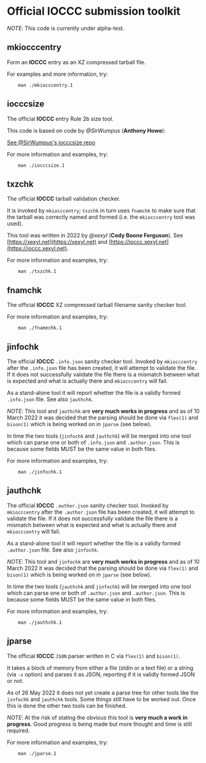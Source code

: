# Official IOCCC submission toolkit

*NOTE*: This code is currently under alpha-test.


## mkiocccentry

Form an **IOCCC** entry as an XZ compressed tarball file.

For examples and more information, try:


	    man ./mkiocccentry.1


## iocccsize

The official **IOCCC** entry Rule 2b size tool.

This code is based on code by *@SirWumpus* (**Anthony Howe**):

[See @SirWumpus's iocccsize repo](https://github.com/SirWumpus/iocccsize)

For more information and examples, try:


	    man ./iocccsize.1


## txzchk

The official **IOCCC** tarball validation checker.

It is invoked by `mkiocccentry`; `txzchk` in turn uses `fnamchk` to make sure
that the tarball was correctly named and formed (i.e. the `mkiocccentry` tool
was used).


This tool was written in 2022 by *@xexyl* (**Cody Boone Ferguson**). See
[https://xexyl.net](https://xexyl.net) and
[https://ioccc.xexyl.net](https://ioccc.xexyl.net).

For more information and examples, try:


	    man ./txzchk.1


##  fnamchk

The official **IOCCC** XZ compressed tarball filename sanity checker tool.

For more information and examples, try:


	    man ./fnamechk.1


##  jinfochk

The official **IOCCC** `.info.json` sanity checker tool. Invoked by
`mkiocccentry` after the `.info.json` file has been created, it will attempt to
validate the file. If it does not successfully validate the file there is a
mismatch between what is expected and what is actually there and `mkiocccentry`
will fail.

As a stand-alone tool it will report whether the file is a validly formed
`.info.json` file. See also `jauthchk`.

*NOTE*: This tool and `jauthchk` are **very much works in progress** and as of
10 March 2022 it was decided that the parsing should be done via `flex(1)` and
`bison(1)` which is being worked on in `jparse` (see below). 

In time the two tools (`jinfochk` and `jauthchk`) will be merged into one tool
which can parse one or both of `.info.json` and `.author.json`. This is because
some fields MUST be the same value in both files.

For more information and examples, try:


	    man ./jinfochk.1


##  jauthchk

The official **IOCCC** `.author.json` sanity checker tool. Invoked by
`mkiocccentry` after the `.author.json` file has been created, it will attempt to
validate the file. If it does not successfully validate the file there is a
mismatch between what is expected and what is actually there and `mkiocccentry`
will fail.

As a stand-alone tool it will report whether the file is a validly formed
`.author.json` file. See also `jinfochk`.

*NOTE*: This tool and `jinfochk` are **very much works in progress** and as of
10 March 2022 it was decided that the parsing should be done via `flex(1)` and
`bison(1)` which is being worked on in `jparse` (see below). 

In time the two tools (`jauthchk` and `jinfochk`) will be merged into one tool
which can parse one or both of `.author.json` and `.author.json`. This is
because some fields MUST be the same value in both files.

For more information and examples, try:


	    man ./jauthchk.1


##  jparse

The official **IOCCC** `JSON` parser written in C via `flex(1)` and `bison(1)`.

It takes a block of memory from either a file (stdin or a text file) or a string
(via `-s` option) and parses it as JSON, reporting if it is validly formed JSON
or not.

As of 26 May 2022 it does not yet create a parse tree for other tools like the
`jinfochk` and `jauthchk` tools. Some things still have to be worked out. Once
this is done the other two tools can be finished.

*NOTE*: At the risk of stating the obvious this tool is **very much a work in
progress**.  Good progress is being made but more thought and time is still
required.

For more information and examples, try:


	    man ./jparse.1

